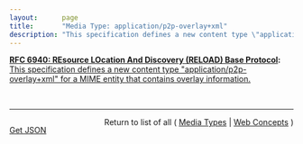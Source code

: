 ```yaml
---
layout:      page
title:       "Media Type: application/p2p-overlay+xml"
description: "This specification defines a new content type \"application/p2p-overlay+xml\" for a MIME entity that contains overlay information."
---
```


**[RFC 6940: REsource LOcation And Discovery (RELOAD) Base Protocol](/specs/IETF/RFC/6940 "This specification defines REsource LOcation And Discovery (RELOAD), a peer-to-peer (P2P) signaling protocol for use on the Internet. A P2P signaling protocol provides its clients with an abstract storage and messaging service between a set of cooperating peers that form the overlay network. RELOAD is designed to support a P2P Session Initiation Protocol (P2PSIP) network, but can be utilized by other applications with similar requirements by defining new usages that specify the Kinds of data that need to be stored for a particular application. RELOAD defines a security model based on a certificate enrollment service that provides unique identities. NAT traversal is a fundamental service of the protocol. RELOAD also allows access from &#34;client&#34; nodes that do not need to route traffic or store data for others."):** [This specification defines a new content type "application/p2p-overlay+xml" for a MIME entity that contains overlay information.](http://tools.ietf.org/html/rfc6940#section-11.1 "Read documentation for Media Type &#34;application/p2p-overlay+xml&#34;")

<br/>
<hr/>

<p style="float : left"><a href="application/p2p-overlay+xml.json" title="Get JSON representing this particular Web Concept">Get JSON</a></p>
<p style="text-align: right">Return to list of all ( <a href="../media-types">Media Types</a> | <a href="../">Web Concepts</a> )</p>
